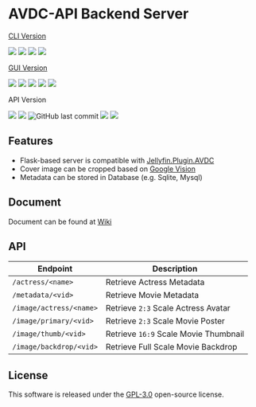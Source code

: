 # AVDC-API Backend Server

[CLI Version](https://github.com/yoshiko2/AV_Data_Capture)

![](https://img.shields.io/badge/build-passing-brightgreen.svg?style=flat)
![](https://img.shields.io/github/license/yoshiko2/av_data_capture.svg?style=flat)
![](https://img.shields.io/github/release/yoshiko2/av_data_capture.svg?style=flat)
![](https://img.shields.io/badge/Python-3.8-yellow.svg?style=flat&logo=python)

[GUI Version](https://github.com/moyy996/AVDC)

![](https://img.shields.io/badge/build-passing-brightgreen.svg?style=flat)
![](https://img.shields.io/github/license/moyy996/avdc.svg?style=flat)
![](https://img.shields.io/github/release/moyy996/avdc.svg?style=flat)
![](https://img.shields.io/badge/Python-3.6-yellow.svg?style=flat&logo=python)
![](https://img.shields.io/badge/Pyqt-5-blue.svg?style=flat)

API Version

![](https://img.shields.io/badge/build-passing-brightgreen.svg?style=flat)
![](https://img.shields.io/github/license/xjasonlyu/avdc-api.svg?style=flat)
![GitHub last commit](https://img.shields.io/github/last-commit/xjasonlyu/avdc-api)
![](https://img.shields.io/badge/Python-3.9-yellow.svg?style=flat&logo=python)
![](https://img.shields.io/badge/Flask-1.1.x-blue.svg?style=flat)

## Features

- Flask-based server is compatible with [Jellyfin.Plugin.AVDC](https://github.com/xjasonlyu/jellyfin-plugin-avdc)
- Cover image can be cropped based on [Google Vision](https://cloud.google.com/vision/docs/detecting-faces)
- Metadata can be stored in Database (e.g. Sqlite, Mysql)

## Document

Document can be found at [Wiki](https://github.com/xjasonlyu/avdc-api/wiki)

## API

| Endpoint | Description |
| --- | ----------- |
| `/actress/<name>` | Retrieve Actress Metadata|
| `/metadata/<vid>` | Retrieve Movie Metadata |
| `/image/actress/<name>` | Retrieve `2:3` Scale Actress Avatar |
| `/image/primary/<vid>` | Retrieve `2:3` Scale Movie Poster |
| `/image/thumb/<vid>` | Retrieve `16:9` Scale Movie Thumbnail |
| `/image/backdrop/<vid>` | Retrieve Full Scale Movie Backdrop |

## License

This software is released under the [GPL-3.0](LICENSE) open-source license.
